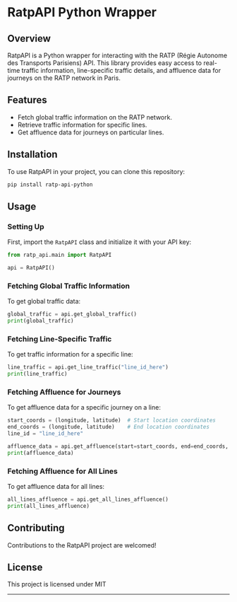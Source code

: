 # RatpAPI Python Wrapper

## Overview
RatpAPI is a Python wrapper for interacting with the RATP (Régie Autonome des Transports Parisiens) API. This library provides easy access to real-time traffic information, line-specific traffic details, and affluence data for journeys on the RATP network in Paris.

## Features
- Fetch global traffic information on the RATP network.
- Retrieve traffic information for specific lines.
- Get affluence data for journeys on particular lines.

## Installation
To use RatpAPI in your project, you can clone this repository:
```bash
pip install ratp-api-python
```

## Usage

### Setting Up
First, import the `RatpAPI` class and initialize it with your API key:

```python
from ratp_api.main import RatpAPI

api = RatpAPI()
```

### Fetching Global Traffic Information
To get global traffic data:
```python
global_traffic = api.get_global_traffic()
print(global_traffic)
```

### Fetching Line-Specific Traffic
To get traffic information for a specific line:
```python
line_traffic = api.get_line_traffic("line_id_here")
print(line_traffic)
```

### Fetching Affluence for Journeys
To get affluence data for a specific journey on a line:
```python
start_coords = (longitude, latitude)  # Start location coordinates
end_coords = (longitude, latitude)    # End location coordinates
line_id = "line_id_here"

affluence_data = api.get_affluence(start=start_coords, end=end_coords, line_id=line_id)
print(affluence_data)
```

### Fetching Affluence for All Lines
To get affluence data for all lines:
```python
all_lines_affluence = api.get_all_lines_affluence()
print(all_lines_affluence)
```

## Contributing
Contributions to the RatpAPI project are welcomed!

## License
This project is licensed under MIT

---
